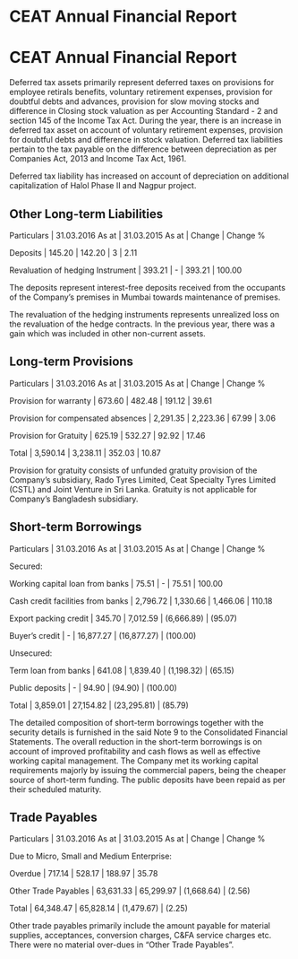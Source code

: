 # CEAT Annual Financial Report

# CEAT Annual Financial Report

Deferred tax assets primarily represent deferred taxes on provisions for employee retirals benefits, voluntary retirement expenses, provision for doubtful debts and advances, provision for slow moving stocks and difference in Closing stock valuation as per Accounting Standard - 2 and section 145 of the Income Tax Act. During the year, there is an increase in deferred tax asset on account of voluntary retirement expenses, provision for doubtful debts and difference in stock valuation. Deferred tax liabilities pertain to the tax payable on the difference between depreciation as per Companies Act, 2013 and Income Tax Act, 1961.

Deferred tax liability has increased on account of depreciation on additional capitalization of Halol Phase II and Nagpur project.

## Other Long-term Liabilities

Particulars | 31.03.2016 As at | 31.03.2015 As at | Change | Change %

Deposits | 145.20 | 142.20 | 3 | 2.11

Revaluation of hedging Instrument | 393.21 | - | 393.21 | 100.00

The deposits represent interest-free deposits received from the occupants of the Company’s premises in Mumbai towards maintenance of premises.

The revaluation of the hedging instruments represents unrealized loss on the revaluation of the hedge contracts. In the previous year, there was a gain which was included in other non-current assets.

## Long-term Provisions

Particulars | 31.03.2016 As at | 31.03.2015 As at | Change | Change %

Provision for warranty | 673.60 | 482.48 | 191.12 | 39.61

Provision for compensated absences | 2,291.35 | 2,223.36 | 67.99 | 3.06

Provision for Gratuity | 625.19 | 532.27 | 92.92 | 17.46

Total | 3,590.14 | 3,238.11 | 352.03 | 10.87

Provision for gratuity consists of unfunded gratuity provision of the Company’s subsidiary, Rado Tyres Limited, Ceat Specialty Tyres Limited (CSTL) and Joint Venture in Sri Lanka. Gratuity is not applicable for Company’s Bangladesh subsidiary.

## Short-term Borrowings

Particulars | 31.03.2016 As at | 31.03.2015 As at | Change | Change %

Secured:

Working capital loan from banks | 75.51 | - | 75.51 | 100.00

Cash credit facilities from banks | 2,796.72 | 1,330.66 | 1,466.06 | 110.18

Export packing credit | 345.70 | 7,012.59 | (6,666.89) | (95.07)

Buyer’s credit | - | 16,877.27 | (16,877.27) | (100.00)

Unsecured:

Term loan from banks | 641.08 | 1,839.40 | (1,198.32) | (65.15)

Public deposits | - | 94.90 | (94.90) | (100.00)

Total | 3,859.01 | 27,154.82 | (23,295.81) | (85.79)

The detailed composition of short-term borrowings together with the security details is furnished in the said Note 9 to the Consolidated Financial Statements. The overall reduction in the short-term borrowings is on account of improved profitability and cash flows as well as effective working capital management. The Company met its working capital requirements majorly by issuing the commercial papers, being the cheaper source of short-term funding. The public deposits have been repaid as per their scheduled maturity.

## Trade Payables

Particulars | 31.03.2016 As at | 31.03.2015 As at | Change | Change %

Due to Micro, Small and Medium Enterprise:

Overdue | 717.14 | 528.17 | 188.97 | 35.78

Other Trade Payables | 63,631.33 | 65,299.97 | (1,668.64) | (2.56)

Total | 64,348.47 | 65,828.14 | (1,479.67) | (2.25)

Other trade payables primarily include the amount payable for material supplies, acceptances, conversion charges, C&FA service charges etc. There were no material over-dues in “Other Trade Payables”.